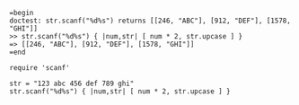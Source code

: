     =begin
    doctest: str.scanf("%d%s") returns [[246, "ABC"], [912, "DEF"], [1578, "GHI"]]
    >> str.scanf("%d%s") { |num,str| [ num * 2, str.upcase ] }
    => [[246, "ABC"], [912, "DEF"], [1578, "GHI"]]
    =end

    require 'scanf'

    str = "123 abc 456 def 789 ghi"
    str.scanf("%d%s") { |num,str| [ num * 2, str.upcase ] }
